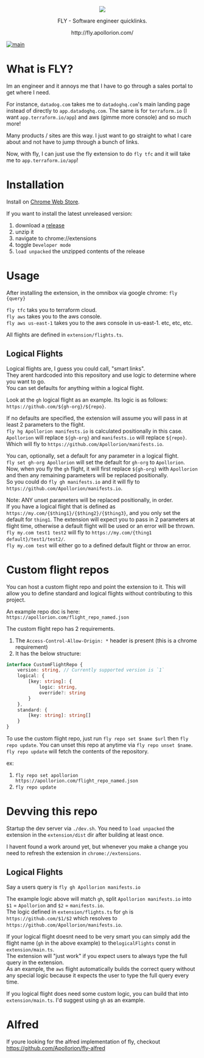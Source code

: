 <p align="center">
   <img src="https://github.com/Apollorion/fly/blob/main/extension/img.png?raw=true">
</p>
<p align="center">FLY - Software engineer quicklinks.</p>
<p align="center">http://fly.apollorion.com/</p>

[![main](https://github.com/Apollorion/fly/actions/workflows/main.yml/badge.svg)](https://github.com/Apollorion/fly/actions/workflows/main.yml)

# What is FLY?
Im an engineer and it annoys me that I have to go through a sales portal to get where I need.  

For instance, `datadog.com` takes me to `datadoghq.com`'s main landing page instead of directly to `app.datadoghq.com`.
The same is for `terraform.io` (I want `app.terraform.io/app`) and aws (gimme more console) and so much more!

Many products / sites are this way. I just want to go straight to what I care about and not have to jump through a bunch of links.

Now, with fly, I can just use the fly extension to do `fly tfc` and it will take me to `app.terraform.io/app`!

# Installation

Install on [Chrome Web Store](https://chrome.google.com/webstore/detail/fly/nafhoogklliiodhpleeblaafahecnpcp).

If you want to install the latest unreleased version:
1. download a [release](https://github.com/Apollorion/fly/releases)
2. unzip it
3. navigate to chrome://extensions
4. toggle `Developer mode`
5. `load unpacked` the unzipped contents of the release


# Usage
After installing the extension, in the omnibox via google chrome: `fly {query}`

`fly tfc` taks you to terraform cloud.  
`fly aws` takes you to the aws console.  
`fly aws us-east-1` takes you to the aws console in us-east-1.
etc, etc, etc.

All flights are defined in `extension/flights.ts`.

## Logical Flights
Logical flights are, I guess you could call, "smart links".  
They arent hardcoded into this repository and use logic to determine where you want to go.  
You can set defaults for anything within a logical flight.

Look at the `gh` logical flight as an example. Its logic is as follows: `https://github.com/${gh-org}/${repo}`.

If no defaults are specified, the extension will assume you will pass in at least 2 parameters to the flight.  
`fly hg Apollorion manifests.io` is calculated positionally in this case. `Apollorion` will replace `${gh-org}` and `manifests.io` will replace `${repo}`.  
Which will fly to `https://github.com/Apollorion/manifests.io`.

You can, optionally, set a default for any parameter in a logical flight.  
`fly set gh-org Apollorion` will set the default for `gh-org` to `Apollorion`.  
Now, when you fly the `gh` flight, it will first replace `${gh-org}` with `Apollorion` and then any remaining parameters will be replaced positionally.  
So you could do `fly gh manifests.io` and it will fly to `https://github.com/Apollorion/manifests.io`.

Note: ANY unset parameters will be replaced positionally, in order.  
If you have a logical flight that is defined as `https://my.com/{$thing1}/{$thing2}/{$thing3}`, and you only set the default for `thing1`.
The extension will expect you to pass in 2 parameters at flight time, otherwise a default flight will be used or an error will be thrown.
`fly my.com test1 test2` will fly to `https://my.com/{thing1 default}/test1/test2/`.  
`fly my.com test` will either go to a defined default flight or throw an error.

# Custom flight repos
You can host a custom flight repo and point the extension to it. This will allow you to define standard and logical flights without contributing to this project.

An example repo doc is here: `https://apollorion.com/flight_repo_named.json`

The custom flight repo has 2 requirements.
1. The `Access-Control-Allow-Origin: *` header is present (this is a chrome requirement)
2. It has the below structure:
```typescript
interface CustomFlightRepo {
    version: string, // Currently supported version is `1`
    logical: {
        [key: string]: {
            logic: string,
            override?: string
        }
    },
    standard: {
        [key: string]: string[]
    }
}
```

To use the custom flight repo, just run `fly repo set $name $url` then `fly repo update`. You can unset this repo at anytime via `fly repo unset $name`.  
`fly repo update` will fetch the contents of the repository.

ex:
1. `fly repo set apollorion https://apollorion.com/flight_repo_named.json`
2. `fly repo update`

# Devving this repo

Startup the dev server via `./dev.sh`.
You need to `load unpacked` the extension in the `extension/dist` dir after building at least once.

I havent found a work around yet, but whenever you make a change you need to refresh the extension in `chrome://extensions`.


## Logical Flights
Say a users query is `fly gh Apollorion manifests.io`

The example logic above will match `gh`, split `Apollorion manifests.io` into `$1` = `Apollorion` and `$2` = `manifests.io`.  
The logic defined in `extension/flights.ts` for `gh` is `https://github.com/$1/$2` which resolves to `https://github.com/Apollorion/manifests.io`.

If your logical flight doesnt need to be very smart you can simply add the flight name (`gh` in the above example) to the`logicalFlights` const in `extension/main.ts`.  
The extension will "just work" if you expect users to always type the full query in the extension.  
As an example, the `aws` flight automatically builds the correct query without any special logic because it expects the user to type the full query every time.

If you logical flight does need some custom logic, you can build that into `extension/main.ts`. I'd suggest using `gh` as an example.


# Alfred
If youre looking for the alfred implementation of fly, checkout https://github.com/Apollorion/fly-alfred
